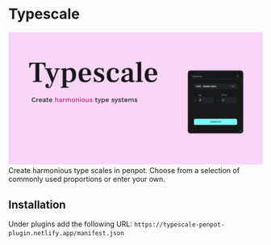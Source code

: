 # Typescale
![cover](cover.png)
Create harmonious type scales in penpot. Choose from a selection of commonly used proportions or enter your own.

## Installation
Under plugins add the following URL:
`https://typescale-penpot-plugin.netlify.app/manifest.json`
